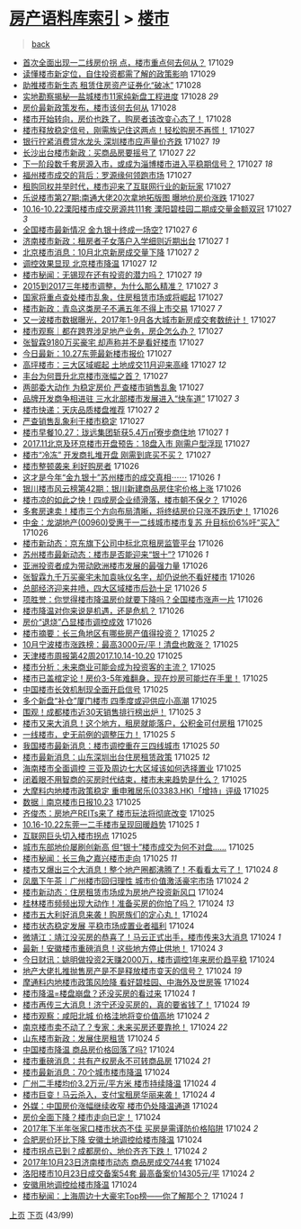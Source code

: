[房产语料库索引](../../README.md)  > [楼市](楼市.md)
====
> [back](../README.md)

- [首次全面出现一二线房价拐 点，楼市重点何去何从？](http://jkwz.applinzi.com/ittc/7029497412039738384.html#%E9%A6%96%E6%AC%A1%E5%85%A8%E9%9D%A2%E5%87%BA%E7%8E%B0%E4%B8%80%E4%BA%8C%E7%BA%BF%E6%88%BF%E4%BB%B7%E6%8B%90+%E7%82%B9%EF%BC%8C%E6%A5%BC%E5%B8%82%E9%87%8D%E7%82%B9%E4%BD%95%E5%8E%BB%E4%BD%95%E4%BB%8E%EF%BC%9F) 171029  
- [读懂楼市新定位，自住投资都需了解的政策影响](http://jkwz.applinzi.com/ittc/7029811306201351185.html#%E8%AF%BB%E6%87%82%E6%A5%BC%E5%B8%82%E6%96%B0%E5%AE%9A%E4%BD%8D%EF%BC%8C%E8%87%AA%E4%BD%8F%E6%8A%95%E8%B5%84%E9%83%BD%E9%9C%80%E4%BA%86%E8%A7%A3%E7%9A%84%E6%94%BF%E7%AD%96%E5%BD%B1%E5%93%8D) 171029  
- [助推楼市新生态 租赁住房资产证券化“破冰”](http://jkwz.applinzi.com/ittc/7029503689604203537.html#%E5%8A%A9%E6%8E%A8%E6%A5%BC%E5%B8%82%E6%96%B0%E7%94%9F%E6%80%81+%E7%A7%9F%E8%B5%81%E4%BD%8F%E6%88%BF%E8%B5%84%E4%BA%A7%E8%AF%81%E5%88%B8%E5%8C%96%E2%80%9C%E7%A0%B4%E5%86%B0%E2%80%9D) 171028  
- [实地勘察揭秘—盐城楼市11家纯新盘工程进度](http://jkwz.applinzi.com/ittc/7029500851163497488.html#%E5%AE%9E%E5%9C%B0%E5%8B%98%E5%AF%9F%E6%8F%AD%E7%A7%98%E2%80%94%E7%9B%90%E5%9F%8E%E6%A5%BC%E5%B8%8211%E5%AE%B6%E7%BA%AF%E6%96%B0%E7%9B%98%E5%B7%A5%E7%A8%8B%E8%BF%9B%E5%BA%A6) 171028 *29* 
- [房价最新政策发布，楼市该何去何从](http://jkwz.applinzi.com/ittc/7027949321746646032.html#%E6%88%BF%E4%BB%B7%E6%9C%80%E6%96%B0%E6%94%BF%E7%AD%96%E5%8F%91%E5%B8%83%EF%BC%8C%E6%A5%BC%E5%B8%82%E8%AF%A5%E4%BD%95%E5%8E%BB%E4%BD%95%E4%BB%8E) 171028  
- [楼市开始转向，房价也跌了，购房者该改变心态了！](http://jkwz.applinzi.com/ittc/7029429315803022353.html#%E6%A5%BC%E5%B8%82%E5%BC%80%E5%A7%8B%E8%BD%AC%E5%90%91%EF%BC%8C%E6%88%BF%E4%BB%B7%E4%B9%9F%E8%B7%8C%E4%BA%86%EF%BC%8C%E8%B4%AD%E6%88%BF%E8%80%85%E8%AF%A5%E6%94%B9%E5%8F%98%E5%BF%83%E6%80%81%E4%BA%86%EF%BC%81) 171028  
- [楼市释放稳定信号，刚需族记住这两点！轻松购房不再慌！](http://jkwz.applinzi.com/ittc/7029256968643019792.html#%E6%A5%BC%E5%B8%82%E9%87%8A%E6%94%BE%E7%A8%B3%E5%AE%9A%E4%BF%A1%E5%8F%B7%EF%BC%8C%E5%88%9A%E9%9C%80%E6%97%8F%E8%AE%B0%E4%BD%8F%E8%BF%99%E4%B8%A4%E7%82%B9%EF%BC%81%E8%BD%BB%E6%9D%BE%E8%B4%AD%E6%88%BF%E4%B8%8D%E5%86%8D%E6%85%8C%EF%BC%81) 171027  
- [银行拧紧消费贷水龙头 深圳楼市应声量价齐跌](http://jkwz.applinzi.com/ittc/7029245880018928657.html#%E9%93%B6%E8%A1%8C%E6%8B%A7%E7%B4%A7%E6%B6%88%E8%B4%B9%E8%B4%B7%E6%B0%B4%E9%BE%99%E5%A4%B4+%E6%B7%B1%E5%9C%B3%E6%A5%BC%E5%B8%82%E5%BA%94%E5%A3%B0%E9%87%8F%E4%BB%B7%E9%BD%90%E8%B7%8C) 171027 *19* 
- [长沙出台楼市新政：买商品房要摇号了](http://jkwz.applinzi.com/ittc/7029174391672407056.html#%E9%95%BF%E6%B2%99%E5%87%BA%E5%8F%B0%E6%A5%BC%E5%B8%82%E6%96%B0%E6%94%BF%EF%BC%9A%E4%B9%B0%E5%95%86%E5%93%81%E6%88%BF%E8%A6%81%E6%91%87%E5%8F%B7%E4%BA%86) 171027 *22* 
- [下一阶段数千套房源入市，或成为淄博楼市进入平稳期信号？](http://jkwz.applinzi.com/ittc/7029160402821317648.html#%E4%B8%8B%E4%B8%80%E9%98%B6%E6%AE%B5%E6%95%B0%E5%8D%83%E5%A5%97%E6%88%BF%E6%BA%90%E5%85%A5%E5%B8%82%EF%BC%8C%E6%88%96%E6%88%90%E4%B8%BA%E6%B7%84%E5%8D%9A%E6%A5%BC%E5%B8%82%E8%BF%9B%E5%85%A5%E5%B9%B3%E7%A8%B3%E6%9C%9F%E4%BF%A1%E5%8F%B7%EF%BC%9F) 171027 *18* 
- [福州楼市成交的背后：罗源缘何领跑市场](http://jkwz.applinzi.com/ittc/7029155286873539600.html#%E7%A6%8F%E5%B7%9E%E6%A5%BC%E5%B8%82%E6%88%90%E4%BA%A4%E7%9A%84%E8%83%8C%E5%90%8E%EF%BC%9A%E7%BD%97%E6%BA%90%E7%BC%98%E4%BD%95%E9%A2%86%E8%B7%91%E5%B8%82%E5%9C%BA) 171027  
- [租购同权并举时代，楼市迎来了互联网行业的新玩家](http://jkwz.applinzi.com/ittc/7029138004130661392.html#%E7%A7%9F%E8%B4%AD%E5%90%8C%E6%9D%83%E5%B9%B6%E4%B8%BE%E6%97%B6%E4%BB%A3%EF%BC%8C%E6%A5%BC%E5%B8%82%E8%BF%8E%E6%9D%A5%E4%BA%86%E4%BA%92%E8%81%94%E7%BD%91%E8%A1%8C%E4%B8%9A%E7%9A%84%E6%96%B0%E7%8E%A9%E5%AE%B6) 171027  
- [乐说楼市第27期:南通大佬20次拿地拓版图 曝地价房价涨跌](http://jkwz.applinzi.com/ittc/7029125130599531537.html#%E4%B9%90%E8%AF%B4%E6%A5%BC%E5%B8%82%E7%AC%AC27%E6%9C%9F%3A%E5%8D%97%E9%80%9A%E5%A4%A7%E4%BD%AC20%E6%AC%A1%E6%8B%BF%E5%9C%B0%E6%8B%93%E7%89%88%E5%9B%BE+%E6%9B%9D%E5%9C%B0%E4%BB%B7%E6%88%BF%E4%BB%B7%E6%B6%A8%E8%B7%8C) 171027  
- [10.16-10.22溧阳楼市成交房源共111套 溧阳碧桂园二期成交量金额双冠](http://jkwz.applinzi.com/ittc/7029114463918228497.html#10.16-10.22%E6%BA%A7%E9%98%B3%E6%A5%BC%E5%B8%82%E6%88%90%E4%BA%A4%E6%88%BF%E6%BA%90%E5%85%B1111%E5%A5%97+%E6%BA%A7%E9%98%B3%E7%A2%A7%E6%A1%82%E5%9B%AD%E4%BA%8C%E6%9C%9F%E6%88%90%E4%BA%A4%E9%87%8F%E9%87%91%E9%A2%9D%E5%8F%8C%E5%86%A0) 171027 *3* 
- [全国楼市最新情况 金九银十终成一场空?](http://jkwz.applinzi.com/ittc/7029089916275917841.html#%E5%85%A8%E5%9B%BD%E6%A5%BC%E5%B8%82%E6%9C%80%E6%96%B0%E6%83%85%E5%86%B5+%E9%87%91%E4%B9%9D%E9%93%B6%E5%8D%81%E7%BB%88%E6%88%90%E4%B8%80%E5%9C%BA%E7%A9%BA%3F) 171027 *6* 
- [济南楼市新政：租房者子女落户入学细则近期出台](http://jkwz.applinzi.com/ittc/7029089856263816209.html#%E6%B5%8E%E5%8D%97%E6%A5%BC%E5%B8%82%E6%96%B0%E6%94%BF%EF%BC%9A%E7%A7%9F%E6%88%BF%E8%80%85%E5%AD%90%E5%A5%B3%E8%90%BD%E6%88%B7%E5%85%A5%E5%AD%A6%E7%BB%86%E5%88%99%E8%BF%91%E6%9C%9F%E5%87%BA%E5%8F%B0) 171027 *1* 
- [北京楼市消息：10月北京新房成交量下降](http://jkwz.applinzi.com/ittc/7029089611622646800.html#%E5%8C%97%E4%BA%AC%E6%A5%BC%E5%B8%82%E6%B6%88%E6%81%AF%EF%BC%9A10%E6%9C%88%E5%8C%97%E4%BA%AC%E6%96%B0%E6%88%BF%E6%88%90%E4%BA%A4%E9%87%8F%E4%B8%8B%E9%99%8D) 171027 *2* 
- [调控效果显现 北京楼市降温](http://jkwz.applinzi.com/ittc/7029035339430233104.html#%E8%B0%83%E6%8E%A7%E6%95%88%E6%9E%9C%E6%98%BE%E7%8E%B0+%E5%8C%97%E4%BA%AC%E6%A5%BC%E5%B8%82%E9%99%8D%E6%B8%A9) 171027 *12* 
- [楼市秘闻：无锡现在还有投资的潜力吗？](http://jkwz.applinzi.com/ittc/7029076939929814032.html#%E6%A5%BC%E5%B8%82%E7%A7%98%E9%97%BB%EF%BC%9A%E6%97%A0%E9%94%A1%E7%8E%B0%E5%9C%A8%E8%BF%98%E6%9C%89%E6%8A%95%E8%B5%84%E7%9A%84%E6%BD%9C%E5%8A%9B%E5%90%97%EF%BC%9F) 171027 *19* 
- [2015到2017三年楼市调整，为什么那么精准？](http://jkwz.applinzi.com/ittc/7029073951068783632.html#2015%E5%88%B02017%E4%B8%89%E5%B9%B4%E6%A5%BC%E5%B8%82%E8%B0%83%E6%95%B4%EF%BC%8C%E4%B8%BA%E4%BB%80%E4%B9%88%E9%82%A3%E4%B9%88%E7%B2%BE%E5%87%86%EF%BC%9F) 171027 *3* 
- [国家将重点查处楼市乱象，住房租赁市场或将崛起](http://jkwz.applinzi.com/ittc/7029061060294870033.html#%E5%9B%BD%E5%AE%B6%E5%B0%86%E9%87%8D%E7%82%B9%E6%9F%A5%E5%A4%84%E6%A5%BC%E5%B8%82%E4%B9%B1%E8%B1%A1%EF%BC%8C%E4%BD%8F%E6%88%BF%E7%A7%9F%E8%B5%81%E5%B8%82%E5%9C%BA%E6%88%96%E5%B0%86%E5%B4%9B%E8%B5%B7) 171027  
- [楼市新政：青岛这类房子不满五年不得上市交易](http://jkwz.applinzi.com/ittc/7029058833622762513.html#%E6%A5%BC%E5%B8%82%E6%96%B0%E6%94%BF%EF%BC%9A%E9%9D%92%E5%B2%9B%E8%BF%99%E7%B1%BB%E6%88%BF%E5%AD%90%E4%B8%8D%E6%BB%A1%E4%BA%94%E5%B9%B4%E4%B8%8D%E5%BE%97%E4%B8%8A%E5%B8%82%E4%BA%A4%E6%98%93) 171027 *7* 
- [又一波楼市数据曝光，2017年1-9月各大城市新房成交套数统计！](http://jkwz.applinzi.com/ittc/7029057245550216208.html#%E5%8F%88%E4%B8%80%E6%B3%A2%E6%A5%BC%E5%B8%82%E6%95%B0%E6%8D%AE%E6%9B%9D%E5%85%89%EF%BC%8C2017%E5%B9%B41-9%E6%9C%88%E5%90%84%E5%A4%A7%E5%9F%8E%E5%B8%82%E6%96%B0%E6%88%BF%E6%88%90%E4%BA%A4%E5%A5%97%E6%95%B0%E7%BB%9F%E8%AE%A1%EF%BC%81) 171027  
- [楼市观察｜都在跨界涉足地产业务，房企怎么办？](http://jkwz.applinzi.com/ittc/7029054331461043217.html#%E6%A5%BC%E5%B8%82%E8%A7%82%E5%AF%9F%EF%BD%9C%E9%83%BD%E5%9C%A8%E8%B7%A8%E7%95%8C%E6%B6%89%E8%B6%B3%E5%9C%B0%E4%BA%A7%E4%B8%9A%E5%8A%A1%EF%BC%8C%E6%88%BF%E4%BC%81%E6%80%8E%E4%B9%88%E5%8A%9E%EF%BC%9F) 171027  
- [张智霖9180万买豪宅 却声称并不是看好楼市](http://jkwz.applinzi.com/ittc/7029053500670084113.html#%E5%BC%A0%E6%99%BA%E9%9C%969180%E4%B8%87%E4%B9%B0%E8%B1%AA%E5%AE%85+%E5%8D%B4%E5%A3%B0%E7%A7%B0%E5%B9%B6%E4%B8%8D%E6%98%AF%E7%9C%8B%E5%A5%BD%E6%A5%BC%E5%B8%82) 171027  
- [今日最新：10.27东莞最新楼市报价](http://jkwz.applinzi.com/ittc/7029052611418915856.html#%E4%BB%8A%E6%97%A5%E6%9C%80%E6%96%B0%EF%BC%9A10.27%E4%B8%9C%E8%8E%9E%E6%9C%80%E6%96%B0%E6%A5%BC%E5%B8%82%E6%8A%A5%E4%BB%B7) 171027  
- [高坪楼市：三大区域崛起 土地成交11月迎来高峰](http://jkwz.applinzi.com/ittc/7029051835221017617.html#%E9%AB%98%E5%9D%AA%E6%A5%BC%E5%B8%82%EF%BC%9A%E4%B8%89%E5%A4%A7%E5%8C%BA%E5%9F%9F%E5%B4%9B%E8%B5%B7+%E5%9C%9F%E5%9C%B0%E6%88%90%E4%BA%A411%E6%9C%88%E8%BF%8E%E6%9D%A5%E9%AB%98%E5%B3%B0) 171027 *12* 
- [丰台为何晋升北京楼市涨幅之首？](http://jkwz.applinzi.com/ittc/7029050056286667793.html#%E4%B8%B0%E5%8F%B0%E4%B8%BA%E4%BD%95%E6%99%8B%E5%8D%87%E5%8C%97%E4%BA%AC%E6%A5%BC%E5%B8%82%E6%B6%A8%E5%B9%85%E4%B9%8B%E9%A6%96%EF%BC%9F) 171027  
- [两部委大动作 为稳定房价 严查楼市销售乱象](http://jkwz.applinzi.com/ittc/7029045509241701392.html#%E4%B8%A4%E9%83%A8%E5%A7%94%E5%A4%A7%E5%8A%A8%E4%BD%9C+%E4%B8%BA%E7%A8%B3%E5%AE%9A%E6%88%BF%E4%BB%B7+%E4%B8%A5%E6%9F%A5%E6%A5%BC%E5%B8%82%E9%94%80%E5%94%AE%E4%B9%B1%E8%B1%A1) 171027  
- [品牌开发商争相进驻 三水北部楼市发展进入“快车道”](http://jkwz.applinzi.com/ittc/7029021930357785617.html#%E5%93%81%E7%89%8C%E5%BC%80%E5%8F%91%E5%95%86%E4%BA%89%E7%9B%B8%E8%BF%9B%E9%A9%BB+%E4%B8%89%E6%B0%B4%E5%8C%97%E9%83%A8%E6%A5%BC%E5%B8%82%E5%8F%91%E5%B1%95%E8%BF%9B%E5%85%A5%E2%80%9C%E5%BF%AB%E8%BD%A6%E9%81%93%E2%80%9D) 171027 *3* 
- [楼市快递：天庆品质楼盘推荐](http://jkwz.applinzi.com/ittc/7029018391015326737.html#%E6%A5%BC%E5%B8%82%E5%BF%AB%E9%80%92%EF%BC%9A%E5%A4%A9%E5%BA%86%E5%93%81%E8%B4%A8%E6%A5%BC%E7%9B%98%E6%8E%A8%E8%8D%90) 171027 *2* 
- [严查销售乱象利于楼市稳定](http://jkwz.applinzi.com/ittc/7029015729398088720.html#%E4%B8%A5%E6%9F%A5%E9%94%80%E5%94%AE%E4%B9%B1%E8%B1%A1%E5%88%A9%E4%BA%8E%E6%A5%BC%E5%B8%82%E7%A8%B3%E5%AE%9A) 171027  
- [楼市早餐10.27：珑远集团斩获5.4万㎡寮步商住地](http://jkwz.applinzi.com/ittc/7029009468367569937.html#%E6%A5%BC%E5%B8%82%E6%97%A9%E9%A4%9010.27%EF%BC%9A%E7%8F%91%E8%BF%9C%E9%9B%86%E5%9B%A2%E6%96%A9%E8%8E%B75.4%E4%B8%87%E3%8E%A1%E5%AF%AE%E6%AD%A5%E5%95%86%E4%BD%8F%E5%9C%B0) 171027 *1* 
- [2017.11北京及环京楼市开盘预告：18盘入市 刚需户型浮现](http://jkwz.applinzi.com/ittc/7028908846691648528.html#2017.11%E5%8C%97%E4%BA%AC%E5%8F%8A%E7%8E%AF%E4%BA%AC%E6%A5%BC%E5%B8%82%E5%BC%80%E7%9B%98%E9%A2%84%E5%91%8A%EF%BC%9A18%E7%9B%98%E5%85%A5%E5%B8%82+%E5%88%9A%E9%9C%80%E6%88%B7%E5%9E%8B%E6%B5%AE%E7%8E%B0) 171027  
- [楼市“冷冻” 开发商扎堆开盘 刚需到底买不买？](http://jkwz.applinzi.com/ittc/7028901529610880016.html#%E6%A5%BC%E5%B8%82%E2%80%9C%E5%86%B7%E5%86%BB%E2%80%9D+%E5%BC%80%E5%8F%91%E5%95%86%E6%89%8E%E5%A0%86%E5%BC%80%E7%9B%98+%E5%88%9A%E9%9C%80%E5%88%B0%E5%BA%95%E4%B9%B0%E4%B8%8D%E4%B9%B0%EF%BC%9F) 171027  
- [楼市整顿袭来 利好购房者](http://jkwz.applinzi.com/ittc/7028866055672431632.html#%E6%A5%BC%E5%B8%82%E6%95%B4%E9%A1%BF%E8%A2%AD%E6%9D%A5+%E5%88%A9%E5%A5%BD%E8%B4%AD%E6%88%BF%E8%80%85) 171026  
- [这才是今年“金九银十”苏州楼市的成交真相⋯⋯](http://jkwz.applinzi.com/ittc/7028799038323966992.html#%E8%BF%99%E6%89%8D%E6%98%AF%E4%BB%8A%E5%B9%B4%E2%80%9C%E9%87%91%E4%B9%9D%E9%93%B6%E5%8D%81%E2%80%9D%E8%8B%8F%E5%B7%9E%E6%A5%BC%E5%B8%82%E7%9A%84%E6%88%90%E4%BA%A4%E7%9C%9F%E7%9B%B8%E2%8B%AF%E2%8B%AF) 171026 *1* 
- [银川楼市风云榜第42期：银川新建商品房住宅价格上涨](http://jkwz.applinzi.com/ittc/7028784482847556624.html#%E9%93%B6%E5%B7%9D%E6%A5%BC%E5%B8%82%E9%A3%8E%E4%BA%91%E6%A6%9C%E7%AC%AC42%E6%9C%9F%EF%BC%9A%E9%93%B6%E5%B7%9D%E6%96%B0%E5%BB%BA%E5%95%86%E5%93%81%E6%88%BF%E4%BD%8F%E5%AE%85%E4%BB%B7%E6%A0%BC%E4%B8%8A%E6%B6%A8) 171026  
- [楼市凉的如此之快！四成房企业绩滑落，楼市朝不保夕？](http://jkwz.applinzi.com/ittc/7028740897632683024.html#%E6%A5%BC%E5%B8%82%E5%87%89%E7%9A%84%E5%A6%82%E6%AD%A4%E4%B9%8B%E5%BF%AB%EF%BC%81%E5%9B%9B%E6%88%90%E6%88%BF%E4%BC%81%E4%B8%9A%E7%BB%A9%E6%BB%91%E8%90%BD%EF%BC%8C%E6%A5%BC%E5%B8%82%E6%9C%9D%E4%B8%8D%E4%BF%9D%E5%A4%95%EF%BC%9F) 171026  
- [多套房速卖！楼市三个方向布局清晰，将终结房价只涨不跌历史！](http://jkwz.applinzi.com/ittc/7028740394488169489.html#%E5%A4%9A%E5%A5%97%E6%88%BF%E9%80%9F%E5%8D%96%EF%BC%81%E6%A5%BC%E5%B8%82%E4%B8%89%E4%B8%AA%E6%96%B9%E5%90%91%E5%B8%83%E5%B1%80%E6%B8%85%E6%99%B0%EF%BC%8C%E5%B0%86%E7%BB%88%E7%BB%93%E6%88%BF%E4%BB%B7%E5%8F%AA%E6%B6%A8%E4%B8%8D%E8%B7%8C%E5%8E%86%E5%8F%B2%EF%BC%81) 171026  
- [中金：龙湖地产(00960)受惠于一二线城市楼市复苏 升目标价6%吁“买入”](http://jkwz.applinzi.com/ittc/7028727572135937041.html#%E4%B8%AD%E9%87%91%EF%BC%9A%E9%BE%99%E6%B9%96%E5%9C%B0%E4%BA%A7%2800960%29%E5%8F%97%E6%83%A0%E4%BA%8E%E4%B8%80%E4%BA%8C%E7%BA%BF%E5%9F%8E%E5%B8%82%E6%A5%BC%E5%B8%82%E5%A4%8D%E8%8B%8F+%E5%8D%87%E7%9B%AE%E6%A0%87%E4%BB%B76%25%E5%90%81%E2%80%9C%E4%B9%B0%E5%85%A5%E2%80%9D) 171026  
- [楼市新动态：京东旗下公司中标北京租房监管平台](http://jkwz.applinzi.com/ittc/7028706113170703377.html#%E6%A5%BC%E5%B8%82%E6%96%B0%E5%8A%A8%E6%80%81%EF%BC%9A%E4%BA%AC%E4%B8%9C%E6%97%97%E4%B8%8B%E5%85%AC%E5%8F%B8%E4%B8%AD%E6%A0%87%E5%8C%97%E4%BA%AC%E7%A7%9F%E6%88%BF%E7%9B%91%E7%AE%A1%E5%B9%B3%E5%8F%B0) 171026  
- [苏州楼市最新动态：楼市是否能迎来“银十”?](http://jkwz.applinzi.com/ittc/7028705863735444496.html#%E8%8B%8F%E5%B7%9E%E6%A5%BC%E5%B8%82%E6%9C%80%E6%96%B0%E5%8A%A8%E6%80%81%EF%BC%9A%E6%A5%BC%E5%B8%82%E6%98%AF%E5%90%A6%E8%83%BD%E8%BF%8E%E6%9D%A5%E2%80%9C%E9%93%B6%E5%8D%81%E2%80%9D%3F) 171026 *1* 
- [亚洲投资者成为带动欧洲楼市发展的最强力量](http://jkwz.applinzi.com/ittc/7028696929867924497.html#%E4%BA%9A%E6%B4%B2%E6%8A%95%E8%B5%84%E8%80%85%E6%88%90%E4%B8%BA%E5%B8%A6%E5%8A%A8%E6%AC%A7%E6%B4%B2%E6%A5%BC%E5%B8%82%E5%8F%91%E5%B1%95%E7%9A%84%E6%9C%80%E5%BC%BA%E5%8A%9B%E9%87%8F) 171026  
- [张智霖九千万买豪宅未加袁咏仪名字，却仍说他不看好楼市](http://jkwz.applinzi.com/ittc/7028692187175453712.html#%E5%BC%A0%E6%99%BA%E9%9C%96%E4%B9%9D%E5%8D%83%E4%B8%87%E4%B9%B0%E8%B1%AA%E5%AE%85%E6%9C%AA%E5%8A%A0%E8%A2%81%E5%92%8F%E4%BB%AA%E5%90%8D%E5%AD%97%EF%BC%8C%E5%8D%B4%E4%BB%8D%E8%AF%B4%E4%BB%96%E4%B8%8D%E7%9C%8B%E5%A5%BD%E6%A5%BC%E5%B8%82) 171026  
- [总部经济迎来井喷，四大区域楼市后劲十足](http://jkwz.applinzi.com/ittc/7028684627181569040.html#%E6%80%BB%E9%83%A8%E7%BB%8F%E6%B5%8E%E8%BF%8E%E6%9D%A5%E4%BA%95%E5%96%B7%EF%BC%8C%E5%9B%9B%E5%A4%A7%E5%8C%BA%E5%9F%9F%E6%A5%BC%E5%B8%82%E5%90%8E%E5%8A%B2%E5%8D%81%E8%B6%B3) 171026 *5* 
- [项胜誉：你觉得楼市降温房价就要下降吗？全国楼市涨声一片](http://jkwz.applinzi.com/ittc/7028470250092364817.html#%E9%A1%B9%E8%83%9C%E8%AA%89%EF%BC%9A%E4%BD%A0%E8%A7%89%E5%BE%97%E6%A5%BC%E5%B8%82%E9%99%8D%E6%B8%A9%E6%88%BF%E4%BB%B7%E5%B0%B1%E8%A6%81%E4%B8%8B%E9%99%8D%E5%90%97%EF%BC%9F%E5%85%A8%E5%9B%BD%E6%A5%BC%E5%B8%82%E6%B6%A8%E5%A3%B0%E4%B8%80%E7%89%87) 171026  
- [楼市降温对你来说是机遇，还是危机？](http://jkwz.applinzi.com/ittc/7028665720731337744.html#%E6%A5%BC%E5%B8%82%E9%99%8D%E6%B8%A9%E5%AF%B9%E4%BD%A0%E6%9D%A5%E8%AF%B4%E6%98%AF%E6%9C%BA%E9%81%87%EF%BC%8C%E8%BF%98%E6%98%AF%E5%8D%B1%E6%9C%BA%EF%BC%9F) 171026  
- [房价“退烧”凸显楼市调控成效](http://jkwz.applinzi.com/ittc/7028647975037961232.html#%E6%88%BF%E4%BB%B7%E2%80%9C%E9%80%80%E7%83%A7%E2%80%9D%E5%87%B8%E6%98%BE%E6%A5%BC%E5%B8%82%E8%B0%83%E6%8E%A7%E6%88%90%E6%95%88) 171026  
- [楼市摘要：长三角地区有哪些房产值得投资？](http://jkwz.applinzi.com/ittc/7028473532139439121.html#%E6%A5%BC%E5%B8%82%E6%91%98%E8%A6%81%EF%BC%9A%E9%95%BF%E4%B8%89%E8%A7%92%E5%9C%B0%E5%8C%BA%E6%9C%89%E5%93%AA%E4%BA%9B%E6%88%BF%E4%BA%A7%E5%80%BC%E5%BE%97%E6%8A%95%E8%B5%84%EF%BC%9F) 171025 *2* 
- [10月宁波楼市涨跌榜：最高3000元/平！清盘也敢涨？](http://jkwz.applinzi.com/ittc/7028431808365069328.html#10%E6%9C%88%E5%AE%81%E6%B3%A2%E6%A5%BC%E5%B8%82%E6%B6%A8%E8%B7%8C%E6%A6%9C%EF%BC%9A%E6%9C%80%E9%AB%983000%E5%85%83%2F%E5%B9%B3%EF%BC%81%E6%B8%85%E7%9B%98%E4%B9%9F%E6%95%A2%E6%B6%A8%EF%BC%9F) 171025  
- [天津楼市周报第42周2017.10.14-10.20](http://jkwz.applinzi.com/ittc/7028446528094602257.html#%E5%A4%A9%E6%B4%A5%E6%A5%BC%E5%B8%82%E5%91%A8%E6%8A%A5%E7%AC%AC42%E5%91%A82017.10.14-10.20) 171025  
- [楼市分析：未来商业可能会成为投资客的主流？](http://jkwz.applinzi.com/ittc/7028444383186256912.html#%E6%A5%BC%E5%B8%82%E5%88%86%E6%9E%90%EF%BC%9A%E6%9C%AA%E6%9D%A5%E5%95%86%E4%B8%9A%E5%8F%AF%E8%83%BD%E4%BC%9A%E6%88%90%E4%B8%BA%E6%8A%95%E8%B5%84%E5%AE%A2%E7%9A%84%E4%B8%BB%E6%B5%81%EF%BC%9F) 171025  
- [楼市已盖棺定论！房价3-5年难翻身，现在炒房可能烂在手里！](http://jkwz.applinzi.com/ittc/7028440328087012369.html#%E6%A5%BC%E5%B8%82%E5%B7%B2%E7%9B%96%E6%A3%BA%E5%AE%9A%E8%AE%BA%EF%BC%81%E6%88%BF%E4%BB%B73-5%E5%B9%B4%E9%9A%BE%E7%BF%BB%E8%BA%AB%EF%BC%8C%E7%8E%B0%E5%9C%A8%E7%82%92%E6%88%BF%E5%8F%AF%E8%83%BD%E7%83%82%E5%9C%A8%E6%89%8B%E9%87%8C%EF%BC%81) 171025  
- [中国楼市长效机制现全面开启信号](http://jkwz.applinzi.com/ittc/7028432501104706577.html#%E4%B8%AD%E5%9B%BD%E6%A5%BC%E5%B8%82%E9%95%BF%E6%95%88%E6%9C%BA%E5%88%B6%E7%8E%B0%E5%85%A8%E9%9D%A2%E5%BC%80%E5%90%AF%E4%BF%A1%E5%8F%B7) 171025  
- [多个新盘“补仓”厦门楼市 四季度或迎供应小高潮](http://jkwz.applinzi.com/ittc/7028410578526274577.html#%E5%A4%9A%E4%B8%AA%E6%96%B0%E7%9B%98%E2%80%9C%E8%A1%A5%E4%BB%93%E2%80%9D%E5%8E%A6%E9%97%A8%E6%A5%BC%E5%B8%82+%E5%9B%9B%E5%AD%A3%E5%BA%A6%E6%88%96%E8%BF%8E%E4%BE%9B%E5%BA%94%E5%B0%8F%E9%AB%98%E6%BD%AE) 171025  
- [围观！成都楼市近30天销售排行榜出炉！](http://jkwz.applinzi.com/ittc/7028409225477358609.html#%E5%9B%B4%E8%A7%82%EF%BC%81%E6%88%90%E9%83%BD%E6%A5%BC%E5%B8%82%E8%BF%9130%E5%A4%A9%E9%94%80%E5%94%AE%E6%8E%92%E8%A1%8C%E6%A6%9C%E5%87%BA%E7%82%89%EF%BC%81) 171025 *3* 
- [楼市又来大消息！这个地方，租房就能落户，公积金可付房租](http://jkwz.applinzi.com/ittc/7028404759785128976.html#%E6%A5%BC%E5%B8%82%E5%8F%88%E6%9D%A5%E5%A4%A7%E6%B6%88%E6%81%AF%EF%BC%81%E8%BF%99%E4%B8%AA%E5%9C%B0%E6%96%B9%EF%BC%8C%E7%A7%9F%E6%88%BF%E5%B0%B1%E8%83%BD%E8%90%BD%E6%88%B7%EF%BC%8C%E5%85%AC%E7%A7%AF%E9%87%91%E5%8F%AF%E4%BB%98%E6%88%BF%E7%A7%9F) 171025  
- [一线楼市，史无前例的调整压力！](http://jkwz.applinzi.com/ittc/7028379488419857425.html#%E4%B8%80%E7%BA%BF%E6%A5%BC%E5%B8%82%EF%BC%8C%E5%8F%B2%E6%97%A0%E5%89%8D%E4%BE%8B%E7%9A%84%E8%B0%83%E6%95%B4%E5%8E%8B%E5%8A%9B%EF%BC%81) 171025 *5* 
- [我国楼市最新消息：楼市调控重在三四线城市](http://jkwz.applinzi.com/ittc/7028370624299402257.html#%E6%88%91%E5%9B%BD%E6%A5%BC%E5%B8%82%E6%9C%80%E6%96%B0%E6%B6%88%E6%81%AF%EF%BC%9A%E6%A5%BC%E5%B8%82%E8%B0%83%E6%8E%A7%E9%87%8D%E5%9C%A8%E4%B8%89%E5%9B%9B%E7%BA%BF%E5%9F%8E%E5%B8%82) 171025 *50* 
- [楼市最新消息：山东深圳出台住房租赁政策](http://jkwz.applinzi.com/ittc/7028367448309498897.html#%E6%A5%BC%E5%B8%82%E6%9C%80%E6%96%B0%E6%B6%88%E6%81%AF%EF%BC%9A%E5%B1%B1%E4%B8%9C%E6%B7%B1%E5%9C%B3%E5%87%BA%E5%8F%B0%E4%BD%8F%E6%88%BF%E7%A7%9F%E8%B5%81%E6%94%BF%E7%AD%96) 171025 *12* 
- [海南楼市全面调控 三亚及周边七大区域该如何选择置业](http://jkwz.applinzi.com/ittc/7028367324812411921.html#%E6%B5%B7%E5%8D%97%E6%A5%BC%E5%B8%82%E5%85%A8%E9%9D%A2%E8%B0%83%E6%8E%A7+%E4%B8%89%E4%BA%9A%E5%8F%8A%E5%91%A8%E8%BE%B9%E4%B8%83%E5%A4%A7%E5%8C%BA%E5%9F%9F%E8%AF%A5%E5%A6%82%E4%BD%95%E9%80%89%E6%8B%A9%E7%BD%AE%E4%B8%9A) 171025  
- [闭着眼不用智商的买房时代结束，楼市未来趋势是什么？](http://jkwz.applinzi.com/ittc/7028333839926166544.html#%E9%97%AD%E7%9D%80%E7%9C%BC%E4%B8%8D%E7%94%A8%E6%99%BA%E5%95%86%E7%9A%84%E4%B9%B0%E6%88%BF%E6%97%B6%E4%BB%A3%E7%BB%93%E6%9D%9F%EF%BC%8C%E6%A5%BC%E5%B8%82%E6%9C%AA%E6%9D%A5%E8%B6%8B%E5%8A%BF%E6%98%AF%E4%BB%80%E4%B9%88%EF%BC%9F) 171025  
- [大摩料内地楼市政策稳定 重申雅居乐(03383.HK)「增持」评级](http://jkwz.applinzi.com/ittc/7028332936959624208.html#%E5%A4%A7%E6%91%A9%E6%96%99%E5%86%85%E5%9C%B0%E6%A5%BC%E5%B8%82%E6%94%BF%E7%AD%96%E7%A8%B3%E5%AE%9A+%E9%87%8D%E7%94%B3%E9%9B%85%E5%B1%85%E4%B9%90%2803383.HK%29%E3%80%8C%E5%A2%9E%E6%8C%81%E3%80%8D%E8%AF%84%E7%BA%A7) 171025  
- [数据｜南京楼市日报10.23](http://jkwz.applinzi.com/ittc/7028325910980330512.html#%E6%95%B0%E6%8D%AE%EF%BD%9C%E5%8D%97%E4%BA%AC%E6%A5%BC%E5%B8%82%E6%97%A5%E6%8A%A510.23) 171025  
- [齐俊杰：房地产REITs来了 楼市玩法将彻底改变](http://jkwz.applinzi.com/ittc/7028319968368788497.html#%E9%BD%90%E4%BF%8A%E6%9D%B0%EF%BC%9A%E6%88%BF%E5%9C%B0%E4%BA%A7REITs%E6%9D%A5%E4%BA%86+%E6%A5%BC%E5%B8%82%E7%8E%A9%E6%B3%95%E5%B0%86%E5%BD%BB%E5%BA%95%E6%94%B9%E5%8F%98) 171025  
- [10.16-10.22东莞一二手楼市呈现回暖趋势](http://jkwz.applinzi.com/ittc/7028317860752000016.html#10.16-10.22%E4%B8%9C%E8%8E%9E%E4%B8%80%E4%BA%8C%E6%89%8B%E6%A5%BC%E5%B8%82%E5%91%88%E7%8E%B0%E5%9B%9E%E6%9A%96%E8%B6%8B%E5%8A%BF) 171025 *1* 
- [互联网巨头切入楼市拐点](http://jkwz.applinzi.com/ittc/7028275852528321553.html#%E4%BA%92%E8%81%94%E7%BD%91%E5%B7%A8%E5%A4%B4%E5%88%87%E5%85%A5%E6%A5%BC%E5%B8%82%E6%8B%90%E7%82%B9) 171025  
- [城市东部地价屡刷创新高 但“银十”楼市成交为何不对盘……](http://jkwz.applinzi.com/ittc/7028303008121750545.html#%E5%9F%8E%E5%B8%82%E4%B8%9C%E9%83%A8%E5%9C%B0%E4%BB%B7%E5%B1%A1%E5%88%B7%E5%88%9B%E6%96%B0%E9%AB%98+%E4%BD%86%E2%80%9C%E9%93%B6%E5%8D%81%E2%80%9D%E6%A5%BC%E5%B8%82%E6%88%90%E4%BA%A4%E4%B8%BA%E4%BD%95%E4%B8%8D%E5%AF%B9%E7%9B%98%E2%80%A6%E2%80%A6) 171025  
- [楼市秘闻：长三角之嘉兴楼市走向](http://jkwz.applinzi.com/ittc/7028005692433253392.html#%E6%A5%BC%E5%B8%82%E7%A7%98%E9%97%BB%EF%BC%9A%E9%95%BF%E4%B8%89%E8%A7%92%E4%B9%8B%E5%98%89%E5%85%B4%E6%A5%BC%E5%B8%82%E8%B5%B0%E5%90%91) 171025 *11* 
- [楼市又爆出三个大消息！整个地产圈都沸腾了！不看看太亏了！](http://jkwz.applinzi.com/ittc/7028132720650224656.html#%E6%A5%BC%E5%B8%82%E5%8F%88%E7%88%86%E5%87%BA%E4%B8%89%E4%B8%AA%E5%A4%A7%E6%B6%88%E6%81%AF%EF%BC%81%E6%95%B4%E4%B8%AA%E5%9C%B0%E4%BA%A7%E5%9C%88%E9%83%BD%E6%B2%B8%E8%85%BE%E4%BA%86%EF%BC%81%E4%B8%8D%E7%9C%8B%E7%9C%8B%E5%A4%AA%E4%BA%8F%E4%BA%86%EF%BC%81) 171024 *8* 
- [凤凰下午茶｜广州楼市回归理性 城市价值激活豪宅市场](http://jkwz.applinzi.com/ittc/7028123641001280529.html#%E5%87%A4%E5%87%B0%E4%B8%8B%E5%8D%88%E8%8C%B6%EF%BD%9C%E5%B9%BF%E5%B7%9E%E6%A5%BC%E5%B8%82%E5%9B%9E%E5%BD%92%E7%90%86%E6%80%A7+%E5%9F%8E%E5%B8%82%E4%BB%B7%E5%80%BC%E6%BF%80%E6%B4%BB%E8%B1%AA%E5%AE%85%E5%B8%82%E5%9C%BA) 171024 *2* 
- [楼市新动态：住房租赁市场成为房地产投资新风口](http://jkwz.applinzi.com/ittc/7028068378911179793.html#%E6%A5%BC%E5%B8%82%E6%96%B0%E5%8A%A8%E6%80%81%EF%BC%9A%E4%BD%8F%E6%88%BF%E7%A7%9F%E8%B5%81%E5%B8%82%E5%9C%BA%E6%88%90%E4%B8%BA%E6%88%BF%E5%9C%B0%E4%BA%A7%E6%8A%95%E8%B5%84%E6%96%B0%E9%A3%8E%E5%8F%A3) 171024  
- [桂林楼市频频出现大动作！准备买房的你怕了吗？](http://jkwz.applinzi.com/ittc/7028064897513030672.html#%E6%A1%82%E6%9E%97%E6%A5%BC%E5%B8%82%E9%A2%91%E9%A2%91%E5%87%BA%E7%8E%B0%E5%A4%A7%E5%8A%A8%E4%BD%9C%EF%BC%81%E5%87%86%E5%A4%87%E4%B9%B0%E6%88%BF%E7%9A%84%E4%BD%A0%E6%80%95%E4%BA%86%E5%90%97%EF%BC%9F) 171024 *13* 
- [楼市五大利好消息来袭！购房族们的定心丸！](http://jkwz.applinzi.com/ittc/7028051927336748048.html#%E6%A5%BC%E5%B8%82%E4%BA%94%E5%A4%A7%E5%88%A9%E5%A5%BD%E6%B6%88%E6%81%AF%E6%9D%A5%E8%A2%AD%EF%BC%81%E8%B4%AD%E6%88%BF%E6%97%8F%E4%BB%AC%E7%9A%84%E5%AE%9A%E5%BF%83%E4%B8%B8%EF%BC%81) 171024  
- [楼市状态稳定发展 平稳市场成置业者福利](http://jkwz.applinzi.com/ittc/7028051124093977616.html#%E6%A5%BC%E5%B8%82%E7%8A%B6%E6%80%81%E7%A8%B3%E5%AE%9A%E5%8F%91%E5%B1%95+%E5%B9%B3%E7%A8%B3%E5%B8%82%E5%9C%BA%E6%88%90%E7%BD%AE%E4%B8%9A%E8%80%85%E7%A6%8F%E5%88%A9) 171024  
- [微靖江：靖江没买房的恭喜了！马云正式出手，楼市传来3大消息](http://jkwz.applinzi.com/ittc/7028033594222707729.html#%E5%BE%AE%E9%9D%96%E6%B1%9F%EF%BC%9A%E9%9D%96%E6%B1%9F%E6%B2%A1%E4%B9%B0%E6%88%BF%E7%9A%84%E6%81%AD%E5%96%9C%E4%BA%86%EF%BC%81%E9%A9%AC%E4%BA%91%E6%AD%A3%E5%BC%8F%E5%87%BA%E6%89%8B%EF%BC%8C%E6%A5%BC%E5%B8%82%E4%BC%A0%E6%9D%A53%E5%A4%A7%E6%B6%88%E6%81%AF) 171024 *1* 
- [最新！安徽楼市重磅消息！这些地方停止供地！](http://jkwz.applinzi.com/ittc/7028031824410969104.html#%E6%9C%80%E6%96%B0%EF%BC%81%E5%AE%89%E5%BE%BD%E6%A5%BC%E5%B8%82%E9%87%8D%E7%A3%85%E6%B6%88%E6%81%AF%EF%BC%81%E8%BF%99%E4%BA%9B%E5%9C%B0%E6%96%B9%E5%81%9C%E6%AD%A2%E4%BE%9B%E5%9C%B0%EF%BC%81) 171024 *3* 
- [今日财讯：姚明做投资2天赚2000万，楼市调控1年来房价趋平稳](http://jkwz.applinzi.com/ittc/7028028818978243601.html#%E4%BB%8A%E6%97%A5%E8%B4%A2%E8%AE%AF%EF%BC%9A%E5%A7%9A%E6%98%8E%E5%81%9A%E6%8A%95%E8%B5%842%E5%A4%A9%E8%B5%9A2000%E4%B8%87%EF%BC%8C%E6%A5%BC%E5%B8%82%E8%B0%83%E6%8E%A71%E5%B9%B4%E6%9D%A5%E6%88%BF%E4%BB%B7%E8%B6%8B%E5%B9%B3%E7%A8%B3) 171024  
- [地产大佬扎推抛售房产是不是释放楼市变天的信号？](http://jkwz.applinzi.com/ittc/7028027079323550736.html#%E5%9C%B0%E4%BA%A7%E5%A4%A7%E4%BD%AC%E6%89%8E%E6%8E%A8%E6%8A%9B%E5%94%AE%E6%88%BF%E4%BA%A7%E6%98%AF%E4%B8%8D%E6%98%AF%E9%87%8A%E6%94%BE%E6%A5%BC%E5%B8%82%E5%8F%98%E5%A4%A9%E7%9A%84%E4%BF%A1%E5%8F%B7%EF%BC%9F) 171024 *19* 
- [摩通料内地楼市政策风险降 看好碧桂园、中海外及世房等](http://jkwz.applinzi.com/ittc/7028024318603297809.html#%E6%91%A9%E9%80%9A%E6%96%99%E5%86%85%E5%9C%B0%E6%A5%BC%E5%B8%82%E6%94%BF%E7%AD%96%E9%A3%8E%E9%99%A9%E9%99%8D+%E7%9C%8B%E5%A5%BD%E7%A2%A7%E6%A1%82%E5%9B%AD%E3%80%81%E4%B8%AD%E6%B5%B7%E5%A4%96%E5%8F%8A%E4%B8%96%E6%88%BF%E7%AD%89) 171024  
- [楼市降温=楼盘崩盘？还没买房的看过来](http://jkwz.applinzi.com/ittc/7028010122692002833.html#%E6%A5%BC%E5%B8%82%E9%99%8D%E6%B8%A9%3D%E6%A5%BC%E7%9B%98%E5%B4%A9%E7%9B%98%EF%BC%9F%E8%BF%98%E6%B2%A1%E4%B9%B0%E6%88%BF%E7%9A%84%E7%9C%8B%E8%BF%87%E6%9D%A5) 171024 *1* 
- [楼市再传三大消息！济宁还没买房的，真的要省钱了！](http://jkwz.applinzi.com/ittc/7028009197826999313.html#%E6%A5%BC%E5%B8%82%E5%86%8D%E4%BC%A0%E4%B8%89%E5%A4%A7%E6%B6%88%E6%81%AF%EF%BC%81%E6%B5%8E%E5%AE%81%E8%BF%98%E6%B2%A1%E4%B9%B0%E6%88%BF%E7%9A%84%EF%BC%8C%E7%9C%9F%E7%9A%84%E8%A6%81%E7%9C%81%E9%92%B1%E4%BA%86%EF%BC%81) 171024 *19* 
- [楼市观察：咸阳北城 价格洼地将变价值高地](http://jkwz.applinzi.com/ittc/7028006626265662480.html#%E6%A5%BC%E5%B8%82%E8%A7%82%E5%AF%9F%EF%BC%9A%E5%92%B8%E9%98%B3%E5%8C%97%E5%9F%8E+%E4%BB%B7%E6%A0%BC%E6%B4%BC%E5%9C%B0%E5%B0%86%E5%8F%98%E4%BB%B7%E5%80%BC%E9%AB%98%E5%9C%B0) 171024 *2* 
- [南京楼市卖不动了？专家：未来买房还要靠抢！](http://jkwz.applinzi.com/ittc/7028000760384717841.html#%E5%8D%97%E4%BA%AC%E6%A5%BC%E5%B8%82%E5%8D%96%E4%B8%8D%E5%8A%A8%E4%BA%86%EF%BC%9F%E4%B8%93%E5%AE%B6%EF%BC%9A%E6%9C%AA%E6%9D%A5%E4%B9%B0%E6%88%BF%E8%BF%98%E8%A6%81%E9%9D%A0%E6%8A%A2%EF%BC%81) 171024 *22* 
- [山东楼市新政：发展住房租赁](http://jkwz.applinzi.com/ittc/7027975580086174737.html#%E5%B1%B1%E4%B8%9C%E6%A5%BC%E5%B8%82%E6%96%B0%E6%94%BF%EF%BC%9A%E5%8F%91%E5%B1%95%E4%BD%8F%E6%88%BF%E7%A7%9F%E8%B5%81) 171024 *5* 
- [中国楼市降温 商品房价格回落了吗?](http://jkwz.applinzi.com/ittc/7027975445612594192.html#%E4%B8%AD%E5%9B%BD%E6%A5%BC%E5%B8%82%E9%99%8D%E6%B8%A9+%E5%95%86%E5%93%81%E6%88%BF%E4%BB%B7%E6%A0%BC%E5%9B%9E%E8%90%BD%E4%BA%86%E5%90%97%3F) 171024  
- [楼市重磅消息：共有产权房永不可转商品房](http://jkwz.applinzi.com/ittc/7027975435227497489.html#%E6%A5%BC%E5%B8%82%E9%87%8D%E7%A3%85%E6%B6%88%E6%81%AF%EF%BC%9A%E5%85%B1%E6%9C%89%E4%BA%A7%E6%9D%83%E6%88%BF%E6%B0%B8%E4%B8%8D%E5%8F%AF%E8%BD%AC%E5%95%86%E5%93%81%E6%88%BF) 171024 *21* 
- [楼市最新消息：70个城市楼市降温](http://jkwz.applinzi.com/ittc/7027975437039436817.html#%E6%A5%BC%E5%B8%82%E6%9C%80%E6%96%B0%E6%B6%88%E6%81%AF%EF%BC%9A70%E4%B8%AA%E5%9F%8E%E5%B8%82%E6%A5%BC%E5%B8%82%E9%99%8D%E6%B8%A9) 171024  
- [广州二手楼均价3.2万元/平方米 楼市持续降温](http://jkwz.applinzi.com/ittc/7027975424066454544.html#%E5%B9%BF%E5%B7%9E%E4%BA%8C%E6%89%8B%E6%A5%BC%E5%9D%87%E4%BB%B73.2%E4%B8%87%E5%85%83%2F%E5%B9%B3%E6%96%B9%E7%B1%B3+%E6%A5%BC%E5%B8%82%E6%8C%81%E7%BB%AD%E9%99%8D%E6%B8%A9) 171024 *4* 
- [楼市巨变！马云杀入，支付宝租房华丽来袭！](http://jkwz.applinzi.com/ittc/7027967561482896401.html#%E6%A5%BC%E5%B8%82%E5%B7%A8%E5%8F%98%EF%BC%81%E9%A9%AC%E4%BA%91%E6%9D%80%E5%85%A5%EF%BC%8C%E6%94%AF%E4%BB%98%E5%AE%9D%E7%A7%9F%E6%88%BF%E5%8D%8E%E4%B8%BD%E6%9D%A5%E8%A2%AD%EF%BC%81) 171024 *4* 
- [外媒：中国房价涨幅继续收窄 楼市仍处降温通道](http://jkwz.applinzi.com/ittc/7027964233155871760.html#%E5%A4%96%E5%AA%92%EF%BC%9A%E4%B8%AD%E5%9B%BD%E6%88%BF%E4%BB%B7%E6%B6%A8%E5%B9%85%E7%BB%A7%E7%BB%AD%E6%94%B6%E7%AA%84+%E6%A5%BC%E5%B8%82%E4%BB%8D%E5%A4%84%E9%99%8D%E6%B8%A9%E9%80%9A%E9%81%93) 171024  
- [房价全面下降？楼市走向已定！](http://jkwz.applinzi.com/ittc/7027947234652587025.html#%E6%88%BF%E4%BB%B7%E5%85%A8%E9%9D%A2%E4%B8%8B%E9%99%8D%EF%BC%9F%E6%A5%BC%E5%B8%82%E8%B5%B0%E5%90%91%E5%B7%B2%E5%AE%9A%EF%BC%81) 171024  
- [2017年下半年张家口楼市状态不佳 买房是需谨防价格陷阱](http://jkwz.applinzi.com/ittc/7027943166408393744.html#2017%E5%B9%B4%E4%B8%8B%E5%8D%8A%E5%B9%B4%E5%BC%A0%E5%AE%B6%E5%8F%A3%E6%A5%BC%E5%B8%82%E7%8A%B6%E6%80%81%E4%B8%8D%E4%BD%B3+%E4%B9%B0%E6%88%BF%E6%98%AF%E9%9C%80%E8%B0%A8%E9%98%B2%E4%BB%B7%E6%A0%BC%E9%99%B7%E9%98%B1) 171024 *2* 
- [合肥房价环比下降 安徽土地调控给楼市降温](http://jkwz.applinzi.com/ittc/7027941356205507600.html#%E5%90%88%E8%82%A5%E6%88%BF%E4%BB%B7%E7%8E%AF%E6%AF%94%E4%B8%8B%E9%99%8D+%E5%AE%89%E5%BE%BD%E5%9C%9F%E5%9C%B0%E8%B0%83%E6%8E%A7%E7%BB%99%E6%A5%BC%E5%B8%82%E9%99%8D%E6%B8%A9) 171024  
- [楼市拐点已到？成都房价、地价齐齐下跌！](http://jkwz.applinzi.com/ittc/7027935227954070545.html#%E6%A5%BC%E5%B8%82%E6%8B%90%E7%82%B9%E5%B7%B2%E5%88%B0%EF%BC%9F%E6%88%90%E9%83%BD%E6%88%BF%E4%BB%B7%E3%80%81%E5%9C%B0%E4%BB%B7%E9%BD%90%E9%BD%90%E4%B8%8B%E8%B7%8C%EF%BC%81) 171024 *2* 
- [2017年10月23日济南楼市动态 商品房成交744套](http://jkwz.applinzi.com/ittc/7027932538629260304.html#2017%E5%B9%B410%E6%9C%8823%E6%97%A5%E6%B5%8E%E5%8D%97%E6%A5%BC%E5%B8%82%E5%8A%A8%E6%80%81+%E5%95%86%E5%93%81%E6%88%BF%E6%88%90%E4%BA%A4744%E5%A5%97) 171024  
- [洛阳楼市10月23日成交备案54套 最高备案价14305元/平](http://jkwz.applinzi.com/ittc/7027929098893132816.html#%E6%B4%9B%E9%98%B3%E6%A5%BC%E5%B8%8210%E6%9C%8823%E6%97%A5%E6%88%90%E4%BA%A4%E5%A4%87%E6%A1%8854%E5%A5%97+%E6%9C%80%E9%AB%98%E5%A4%87%E6%A1%88%E4%BB%B714305%E5%85%83%2F%E5%B9%B3) 171024 *2* 
- [安徽用地调控给楼市降温](http://jkwz.applinzi.com/ittc/7027928665004966928.html#%E5%AE%89%E5%BE%BD%E7%94%A8%E5%9C%B0%E8%B0%83%E6%8E%A7%E7%BB%99%E6%A5%BC%E5%B8%82%E9%99%8D%E6%B8%A9) 171024  
- [楼市秘闻：上海周边十大豪宅Top榜——你了解那个？](http://jkwz.applinzi.com/ittc/7027273982376674320.html#%E6%A5%BC%E5%B8%82%E7%A7%98%E9%97%BB%EF%BC%9A%E4%B8%8A%E6%B5%B7%E5%91%A8%E8%BE%B9%E5%8D%81%E5%A4%A7%E8%B1%AA%E5%AE%85Top%E6%A6%9C%E2%80%94%E2%80%94%E4%BD%A0%E4%BA%86%E8%A7%A3%E9%82%A3%E4%B8%AA%EF%BC%9F) 171024 *1* 


 [上页](楼市44.md) [下页](楼市42.md)          (43/99)